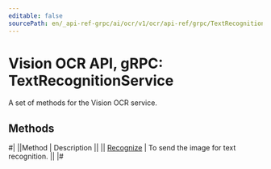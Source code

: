 ```yaml
---
editable: false
sourcePath: en/_api-ref-grpc/ai/ocr/v1/ocr/api-ref/grpc/TextRecognition/index.md
---
```


# Vision OCR API, gRPC: TextRecognitionService

A set of methods for the Vision OCR service.

## Methods

#|
||Method | Description ||
|| [Recognize](recognize.md) | To send the image for text recognition. ||
|#